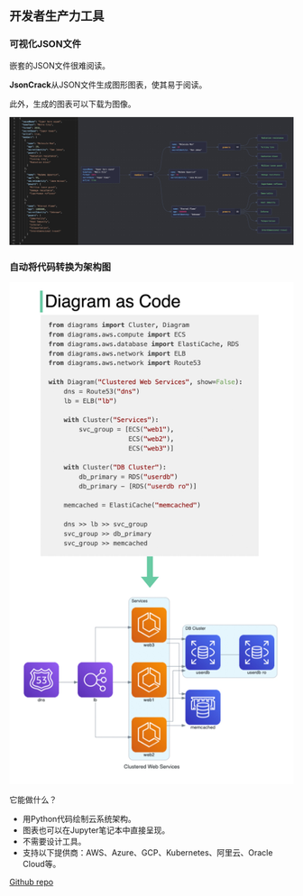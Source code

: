 
## 开发者生产力工具

### 可视化JSON文件

嵌套的JSON文件很难阅读。

**JsonCrack**从JSON文件生成图形图表，使其易于阅读。

此外，生成的图表可以下载为图像。

<p>
  <img src="images/json-cracker.jpeg" />
</p>


### 自动将代码转换为架构图

<p>
  <img src="images/diagrams_as_code.jpeg" style="width: 640px" />
</p>


它能做什么？

- 用Python代码绘制云系统架构。
- 图表也可以在Jupyter笔记本中直接呈现。
- 不需要设计工具。
- 支持以下提供商：AWS、Azure、GCP、Kubernetes、阿里云、Oracle Cloud等。

[Github repo](https://github.com/mingrammer/diagrams)